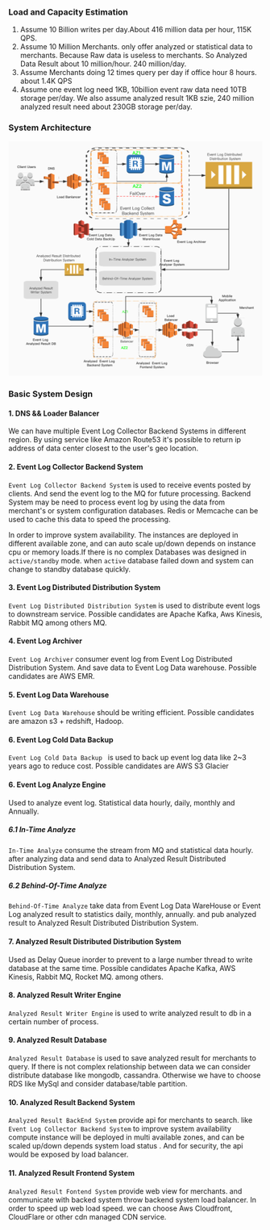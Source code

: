 ### Load and Capacity Estimation
1. Assume 10 Billion writes per day.About 416 million data per hour, 115K QPS.
2. Assume 10 Million Merchants. only offer analyzed or statistical data to merchants. Because 
Raw data is useless to merchants. So Analyzed Data Result about 10 million/hour. 240 million/day.
3. Assume Merchants doing 12 times query per day if office hour 8 hours. about  1.4K QPS
4. Assume one event log need 1KB, 10billion event raw data need 10TB storage per/day. 
   We also assume analyzed result 1KB szie, 240 million analyzed result need about 230GB storage per/day.


### System Architecture
![avatar](./images/architecture.jpg)

### Basic System Design

#### 1. DNS && Loader Balancer

We can have multiple Event Log Collector Backend  Systems in different region. By using service like 
Amazon Route53 it's possible to return ip address of data center closest to the user's geo location.

#### 2. Event Log Collector Backend System
```Event Log Collector Backend System``` is used to receive events posted by clients. And send the event log
to the MQ for future processing. Backend System may be need to process event log by using the data from
 merchant's or system configuration databases. Redis or Memcache can be used to cache this data to speed
 the processing.
 
 In order to improve system availability. The instances are deployed in different available zone, and can 
 auto scale up/down depends on instance cpu or memory loads.If there is no complex Databases was designed in 
 ```active/standby``` mode. when ```active``` database failed down and system can
 change to standby database quickly.
 
 
 #### 3. Event Log Distributed Distribution System
 ```Event Log Distributed Distribution System``` is used to distribute event logs to downstream service.
 Possible candidates are Apache Kafka, Aws Kinesis, Rabbit MQ among others MQ.
  
 #### 4. Event Log Archiver
 ```Event Log Archiver``` consumer event log from Event Log Distributed Distribution System. And save data to Event Log Data warehouse. 
 Possible candidates are AWS EMR.

#### 5. Event Log Data Warehouse 
```Event Log Data Warehouse``` should be writing efficient. Possible candidates are amazon s3 + redshift, Hadoop.

#### 6. Event Log Cold Data Backup
```Event Log Cold Data Backup ``` is used to back up event log data like 2~3 years ago to reduce cost.
Possible candidates  are AWS S3 Glacier

#### 6. Event Log Analyze Engine
Used to analyze event log. Statistical data hourly, daily, monthly and Annually.

##### 6.1 In-Time Analyze 
```In-Time Analyze``` consume the stream from MQ and statistical data hourly. after analyzing data and send data 
to Analyzed Result Distributed Distribution System.

##### 6.2 Behind-Of-Time Analyze
```Behind-Of-Time Analyze``` take data from Event Log Data WareHouse or Event Log analyzed result to statistics daily, 
monthly, annually. and pub analyzed result to Analyzed Result Distributed Distribution System.


#### 7. Analyzed Result Distributed Distribution System
Used as Delay Queue inorder to prevent to a large number thread to write database at the same time. 
Possible candidates Apache Kafka, AWS Kinesis, Rabbit MQ, Rocket MQ.
                                                                                                      among others.
#### 8. Analyzed Result Writer Engine
```Analyzed Result Writer Engine``` is used to write analyzed result to db in a certain number of process.
   
#### 9. Analyzed Result Database
```Analyzed Result Database``` is used to save analyzed result for merchants to query. If there is not 
complex relationship between data we can consider distribute database like mongodb, cassandra. Otherwise
we have to choose RDS like MySql and consider database/table partition.

#### 10. Analyzed Result Backend System
```Analyzed Result BackEnd System``` provide api for merchants to search. like ``` Event Log Collector Backend System```
to improve system availability compute instance will be deployed in multi available zones, and can be scaled up/down 
depends system load status . And for security, the api would be exposed by load balancer.  

#### 11. Analyzed Result Frontend System
```Analyzed Result Fontend System``` provide web view for merchants. and communicate with backed system throw 
backend system load balancer. In order to speed up web load speed. we can choose Aws Cloudfront, CloudFlare or other cdn 
managed CDN service.


